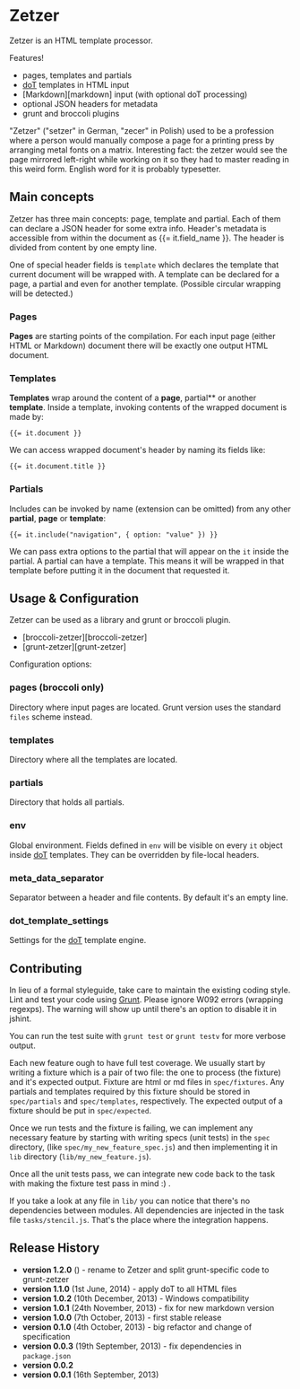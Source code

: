 # Zetzer

Zetzer is an HTML template processor.

Features!

- pages, templates and partials
- [doT][dot] templates in HTML input
- [Markdown][markdown] input (with optional doT processing)
- optional JSON headers for metadata
- grunt and broccoli plugins

"Zetzer" ("setzer" in German, "zecer" in Polish) used to be a
profession where a person would manually compose a page for a printing
press by arranging metal fonts on a matrix. Interesting fact: the
zetzer would see the page mirrored left-right while working on it so
they had to master reading in this weird form. English word for it is
probably typesetter.

## Main concepts

Zetzer has three main concepts: page, template and partial. Each of
them can declare a JSON header for some extra info. Header's metadata
is accessible from within the document as {{= it.field_name }}. The
header is divided from content by one empty line.

One of special header fields is `template` which declares the template
that current document will be wrapped with. A template can be declared
for a page, a partial and even for another template. (Possible
circular wrapping will be detected.)

### Pages

**Pages** are starting points of the compilation. For each input page
(either HTML or Markdown) document there will be exactly one output
HTML document.

### Templates

**Templates** wrap around the content of a **page**, partial** or
another **template**. Inside a template, invoking contents of the
wrapped document is made by:

    {{= it.document }}

We can access wrapped document's header by naming its fields like:

    {{= it.document.title }}

### Partials

Includes can be invoked by name (extension can be omitted) from any
other **partial**, **page** or **template**:

    {{= it.include("navigation", { option: "value" }) }}

We can pass extra options to the partial that will appear on the `it`
inside the partial. A partial can have a template. This means it will
be wrapped in that template before putting it in the document that
requested it.

## Usage & Configuration

Zetzer can be used as a library and grunt or broccoli
plugin.

- [broccoli-zetzer][broccoli-zetzer]
- [grunt-zetzer][grunt-zetzer]

Configuration options:

### pages (broccoli only)

Directory where input pages are located. Grunt version uses the
standard `files` scheme instead.

### templates

Directory where all the templates are located.

### partials

Directory that holds all partials.

### env

Global environment. Fields defined in `env` will be visible on every
`it` object inside [doT][dot] templates. They can be overridden by
file-local headers.

### meta_data_separator

Separator between a header and file contents. By default it's an empty
line.

### dot_template_settings

Settings for the [doT][dot] template engine.

## Contributing

In lieu of a formal styleguide, take care to maintain the existing coding style. Lint and test your code using [Grunt](http://gruntjs.com/). Please ignore W092 errors (wrapping regexps). The warning will show up until there's an option to disable it in jshint.

You can run the test suite with `grunt test` or `grunt testv` for more verbose output.

Each new feature ough to have full test coverage. We usually start by writing a fixture which is a pair of two file: the one to process (the fixture) and it's expected output.
Fixture are html or md files in `spec/fixtures`. Any partials and templates required by this fixture should be stored in `spec/partials` and `spec/templates`, respectively. The expected output of a fixture should be put in `spec/expected`.

Once we run tests and the fixture is failing, we can implement any necessary feature by starting with writing specs (unit tests) in the `spec` directory, (like `spec/my_new_feature_spec.js`) and then implementing it in `lib` directory (`lib/my_new_feature.js`).

Once all the unit tests pass, we can integrate new code back to the task with making the fixture test pass in mind :) .

If you take a look at any file in `lib/` you can notice that there's no dependencies between modules. All dependencies are injected in the task file `tasks/stencil.js`. That's the place where the integration happens.

## Release History

- __version 1.2.0__ () - rename to Zetzer and split grunt-specific code to grunt-zetzer
- __version 1.1.0__ (1st June, 2014) - apply doT to all HTML files
- __version 1.0.2__ (10th December, 2013) - Windows compatibility
- __version 1.0.1__ (24th November, 2013) - fix for new markdown version
- __version 1.0.0__ (7th October, 2013) - first stable release
- __version 0.1.0__ (4th October, 2013) - big refactor and change of specification
- __version 0.0.3__ (19th September, 2013) - fix dependencies in `package.json`
- __version 0.0.2__
- __version 0.0.1__ (16th September, 2013)

[dot]: http://olado.github.io/doT/
